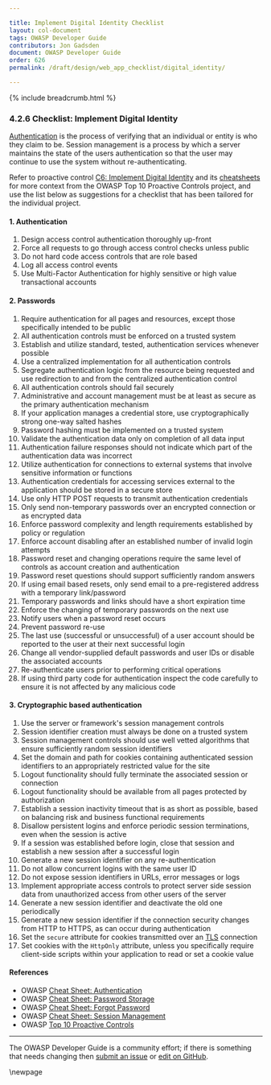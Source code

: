 ```yaml
---

title: Implement Digital Identity Checklist
layout: col-document
tags: OWASP Developer Guide
contributors: Jon Gadsden
document: OWASP Developer Guide
order: 626
permalink: /draft/design/web_app_checklist/digital_identity/

---
```


{% include breadcrumb.html %}

### 4.2.6 Checklist: Implement Digital Identity

[Authentication][csauthn] is the process of verifying that an individual or entity is who they claim to be.
Session management is a process by which a server maintains the state of the users authentication
so that the user may continue to use the system without re-authenticating.

Refer to proactive control [C6: Implement Digital Identity][control6] and its [cheatsheets][csproactive-c6]
for more context from the OWASP Top 10 Proactive Controls project,
and use the list below as suggestions for a checklist that has been tailored for the individual project.

#### 1. Authentication

1. Design access control authentication thoroughly up-front
1. Force all requests to go through access control checks unless public
1. Do not hard code access controls that are role based
1. Log all access control events
1. Use Multi-Factor Authentication for highly sensitive or high value transactional accounts

#### 2. Passwords

1. Require authentication for all pages and resources, except those specifically intended to be public
1. All authentication controls must be enforced on a trusted system
1. Establish and utilize standard, tested, authentication services whenever possible
1. Use a centralized implementation for all authentication controls
1. Segregate authentication logic from the resource being requested and
    use redirection to and from the centralized authentication control
1. All authentication controls should fail securely
1. Administrative and account management must be at least as secure as the primary authentication mechanism
1. If your application manages a credential store, use cryptographically strong one-way salted hashes
1. Password hashing must be implemented on a trusted system
1. Validate the authentication data only on completion of all data input
1. Authentication failure responses should not indicate which part of the authentication data was incorrect
1. Utilize authentication for connections to external systems that involve sensitive information or functions
1. Authentication credentials for accessing services external to the application should be stored in a secure store
1. Use only HTTP POST requests to transmit authentication credentials
1. Only send non-temporary passwords over an encrypted connection or as encrypted data
1. Enforce password complexity and length requirements established by policy or regulation
1. Enforce account disabling after an established number of invalid login attempts
1. Password reset and changing operations require the same level of controls as account creation and authentication
1. Password reset questions should support sufficiently random answers
1. If using email based resets, only send email to a pre-registered address with a temporary link/password
1. Temporary passwords and links should have a short expiration time
1. Enforce the changing of temporary passwords on the next use
1. Notify users when a password reset occurs
1. Prevent password re-use
1. The last use (successful or unsuccessful) of a user account should be reported to the user
    at their next successful login
1. Change all vendor-supplied default passwords and user IDs or disable the associated accounts
1. Re-authenticate users prior to performing critical operations
1. If using third party code for authentication inspect the code carefully
    to ensure it is not affected by any malicious code

#### 3. Cryptographic based authentication

1. Use the server or framework's session management controls
1. Session identifier creation must always be done on a trusted system
1. Session management controls should use well vetted algorithms that ensure sufficiently random session identifiers
1. Set the domain and path for cookies containing authenticated session identifiers
    to an appropriately restricted value for the site
1. Logout functionality should fully terminate the associated session or connection
1. Logout functionality should be available from all pages protected by authorization
1. Establish a session inactivity timeout that is as short as possible,
    based on balancing risk and business functional requirements
1. Disallow persistent logins and enforce periodic session terminations, even when the session is active
1. If a session was established before login, close that session and establish a new session after a successful login
1. Generate a new session identifier on any re-authentication
1. Do not allow concurrent logins with the same user ID
1. Do not expose session identifiers in URLs, error messages or logs
1. Implement appropriate access controls to protect server side session data
    from unauthorized access from other users of the server
1. Generate a new session identifier and deactivate the old one periodically
1. Generate a new session identifier if the connection security changes from HTTP to HTTPS,
    as can occur during authentication
1. Set the `secure` attribute for cookies transmitted over an [TLS][tls] connection
1. Set cookies with the `HttpOnly` attribute,
    unless you specifically require client-side scripts within your application to read or set a cookie value

#### References

* OWASP [Cheat Sheet: Authentication][csauthn]
* OWASP [Cheat Sheet: Password Storage][cspass]
* OWASP [Cheat Sheet: Forgot Password][csforgot]
* OWASP [Cheat Sheet: Session Management][cssession]
* OWASP [Top 10 Proactive Controls][proactive10]

----

The OWASP Developer Guide is a community effort; if there is something that needs changing
then [submit an issue][issue060206] or [edit on GitHub][edit060206].

[csproactive-c6]: https://cheatsheetseries.owasp.org/IndexProactiveControls.html#c6-implement-digital-identity
[control6]: https://owasp.org/www-project-proactive-controls/v3/en/c6-digital-identity
[csauthn]: https://cheatsheetseries.owasp.org/cheatsheets/Authentication_Cheat_Sheet.html
[cspass]: https://cheatsheetseries.owasp.org/cheatsheets/Password_Storage_Cheat_Sheet.html
[csforgot]: https://cheatsheetseries.owasp.org/cheatsheets/Password_Storage_Cheat_Sheet.html
[cssession]: https://cheatsheetseries.owasp.org/cheatsheets/Session_Management_Cheat_Sheet.html
[edit060206]: https://github.com/OWASP/www-project-developer-guide/blob/main/draft/06-design/02-web-app-checklist/06-digital-identity.md
[issue060206]: https://github.com/OWASP/www-project-developer-guide/issues/new?labels=enhancement&template=request.md&title=Update:%2006-design/02-web-app-checklist/06-digital-identity
[proactive10]: https://owasp.org/www-project-proactive-controls/
[tls]: https://cheatsheetseries.owasp.org/cheatsheets/Transport_Layer_Security_Cheat_Sheet.html

\newpage
